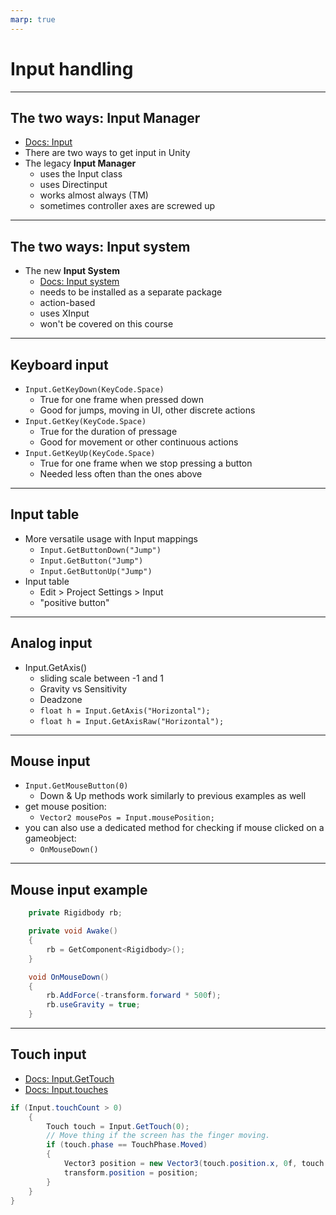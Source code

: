 ```yaml
---
marp: true
---
```

<!-- class: invert -->

# Input handling

---
## The two ways: Input Manager

- [Docs: Input](https://docs.unity3d.com/Manual/Input.html)
- There are two ways to get input in Unity
- The legacy **Input Manager**
  - uses the Input class
  - uses Directinput
  - works almost always (TM)
  - sometimes controller axes are screwed up

---
## The two ways: Input system
- The new **Input System**
  - [Docs: Input system](https://docs.unity3d.com/Packages/com.unity.inputsystem@1.3/manual/index.html)
  - needs to be installed as a separate package
  - action-based
  - uses XInput
  - won't be covered on this course
---
## Keyboard input

- `Input.GetKeyDown(KeyCode.Space)`
  - True for one frame when pressed down 
  - Good for jumps, moving in UI, other discrete actions 
- `Input.GetKey(KeyCode.Space)`
  - True for the duration of pressage
  - Good for movement or other continuous actions
- `Input.GetKeyUp(KeyCode.Space)`
  - True for one frame when we stop pressing a button
  - Needed less often than the ones above
---
## Input table

- More versatile usage with Input mappings
  - `Input.GetButtonDown("Jump")`
  - `Input.GetButton("Jump")`
  - `Input.GetButtonUp("Jump")`
- Input table
  - Edit > Project Settings > Input
  - "positive button"
---
## Analog input

- Input.GetAxis()
  - sliding scale between -1 and 1
  - Gravity vs Sensitivity
  - Deadzone
  - `float h = Input.GetAxis("Horizontal");`
  - `float h = Input.GetAxisRaw("Horizontal");`
---
## Mouse input

- `Input.GetMouseButton(0)`
  - Down & Up methods work similarly to previous examples as well
- get mouse position:
  - `Vector2 mousePos = Input.mousePosition;`
- you can also use a dedicated method for checking if mouse clicked on a gameobject:
  - `OnMouseDown()`

---

## Mouse input example
```c#
    private Rigidbody rb;

    private void Awake()
    {
        rb = GetComponent<Rigidbody>();
    }

    void OnMouseDown()
    {
        rb.AddForce(-transform.forward * 500f);
        rb.useGravity = true;
    }
```
---
## Touch input
- [Docs: Input.GetTouch](https://docs.unity3d.com/ScriptReference/Input.GetTouch.html)
- [Docs: Input.touches](https://docs.unity3d.com/ScriptReference/Input-touches.html)
```c#
if (Input.touchCount > 0)
	{
		Touch touch = Input.GetTouch(0);
		// Move thing if the screen has the finger moving.
		if (touch.phase == TouchPhase.Moved)
		{
			Vector3 position = new Vector3(touch.position.x, 0f, touch.position.y);
			transform.position = position;
		}
	}
}
```
